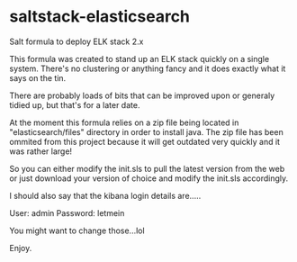 # saltstack-elasticsearch
Salt formula to deploy ELK stack 2.x

This formula was created to stand up an ELK stack quickly on a single system. There's no clustering or anything fancy and it does exactly what it says on the tin.

There are probably loads of bits that can be improved upon or generaly tidied up, but that's for a later date.

At the moment this formula relies on a zip file being located in "elasticsearch/files" directory in order to install java. The zip file has been ommited from this project because it will get outdated very quickly and it was rather large!

So you can either modify the init.sls to pull the latest version from the web or just download your version of choice and modify the init.sls accordingly.

I should also say that the kibana login details are.....

User: admin
Password: letmein

You might want to change those...lol

Enjoy.
